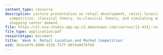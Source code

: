 ```yaml
---
content_type: resource
description: Lecture presentation on retail development, retail location, and market
  competition, classical theory, no-classical theory, and simulating and forecasting
  shopping center demand.
file: https://ol-ocw-studio-app-qa.s3.amazonaws.com/courses/11-433j-real-estate-economics-fall-2008/36a2a4f66888d15bf57f60f4a0d7bfbd_wk6.pdf
file_type: application/pdf
resourcetype: Document
title: 'Week 6: Retail Location and Market Competition'
uid: 36a2a4f6-6888-d15b-f57f-60f4a0d7bfbd
---
```

